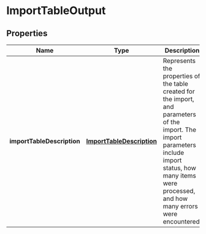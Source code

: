 

# ImportTableOutput


## Properties

| Name | Type | Description | Notes |
|------------ | ------------- | ------------- | -------------|
|**importTableDescription** | [**ImportTableDescription**](ImportTableDescription.md) |  Represents the properties of the table created for the import, and parameters of the import. The import parameters include import status, how many items were processed, and how many errors were encountered.  |  |



